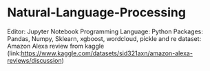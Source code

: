 # Natural-Language-Processing
Editor: Jupyter Notebook
Programming Language: Python
Packages: Pandas, Numpy, Sklearn, xgboost, wordcloud, pickle and re
dataset: Amazon Alexa review from kaggle (link:https://www.kaggle.com/datasets/sid321axn/amazon-alexa-reviews/discussion)

